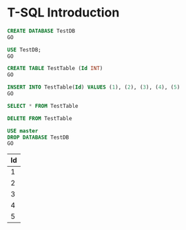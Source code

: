 # T-SQL Introduction

```sql
CREATE DATABASE TestDB
GO

USE TestDB;
GO

CREATE TABLE TestTable (Id INT)
GO

INSERT INTO TestTable(Id) VALUES (1), (2), (3), (4), (5)
GO

SELECT * FROM TestTable

DELETE FROM TestTable

USE master
DROP DATABASE TestDB
GO

```

| Id |
| - |
| 1 |
| 2 |
| 3 |
| 4 |
| 5 |